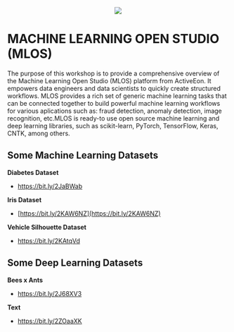 <p align="center"><img src="https://github.com/carolinepacheco/SophiaConf2019.git/imgs/Logo_SC2019-ENG.jpg" border="0" /></p>

# MACHINE LEARNING OPEN STUDIO (MLOS)

The purpose of this workshop is to provide a comprehensive overview of the Machine Learning Open Studio (MLOS) platform from ActiveEon. It empowers data engineers and data scientists to quickly create structured workflows.  MLOS provides a rich set of generic machine learning tasks that can be connected together to build powerful  machine learning workflows for various aplications such as: fraud detection, anomaly detection, image recognition, etc.MLOS is ready-to use open source machine learning and deep learning libraries, such as scikit-learn, PyTorch, TensorFlow, Keras, CNTK, among others.


## Some Machine Learning Datasets

**Diabetes Dataset**

-  https://bit.ly/2JaBWab

**Iris Dataset**
- [https://bit.ly/2KAW6NZ](https://bit.ly/2KAW6NZ)

**Vehicle Silhouette Dataset**
- https://bit.ly/2KAtqVd

## Some Deep Learning Datasets

**Bees x Ants**

-  https://bit.ly/2J68XV3

**Text**
- https://bit.ly/2ZOaaXK
